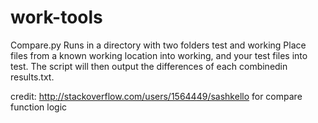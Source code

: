 # work-tools
Compare.py
Runs in a directory with two folders test and working
Place files from a known working location into working, and your test files into test.
The script will then output the differences of each combinedin results.txt.

credit: http://stackoverflow.com/users/1564449/sashkello for compare function logic
